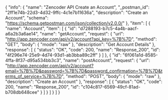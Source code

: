 {
  "info": {
    "name": "Zencoder API Create an Account",
    "_postman_id": "2ff1e74b-22d3-4d32-9ffc-4c1e7b11636a",
    "description": "Create an Account",
    "schema": "https://schema.getpostman.com/json/collection/v2.0.0/"
  },
  "item": [
    {
      "name": "Account",
      "item": [
        {
          "id": "d7288193-b7c5-4a4b-aacf-a6a2b3a6ae14",
          "name": "getAccount",
          "request": {
            "url": "http://app.zencoder.com/api/v2/account?api_key=%7B%7D",
            "method": "GET",
            "body": {
              "mode": "raw"
            },
            "description": "Get Account Details"
          },
          "response": [
            {
              "status": "OK",
              "code": 200,
              "name": "Response_200",
              "id": "4f296e74-25e9-4d74-93d1-ab3bba89c2ff"
            }
          ]
        },
        {
          "id": "6f061a1d-8585-4ffa-8f37-d95a534bb3c3",
          "name": "postAccount",
          "request": {
            "url": "http://app.zencoder.com/api/v2/account?email=%7B%7D&password=%7B%7D&password_confirmation=%7B%7D&terms_of_service=%7B%7D",
            "method": "POST",
            "body": {
              "mode": "raw"
            },
            "description": "Create an Account"
          },
          "response": [
            {
              "status": "OK",
              "code": 200,
              "name": "Response_200",
              "id": "c104c817-6569-49cf-81ad-b708db648cee"
            }
          ]
        }
      ]
    }
  ]
}